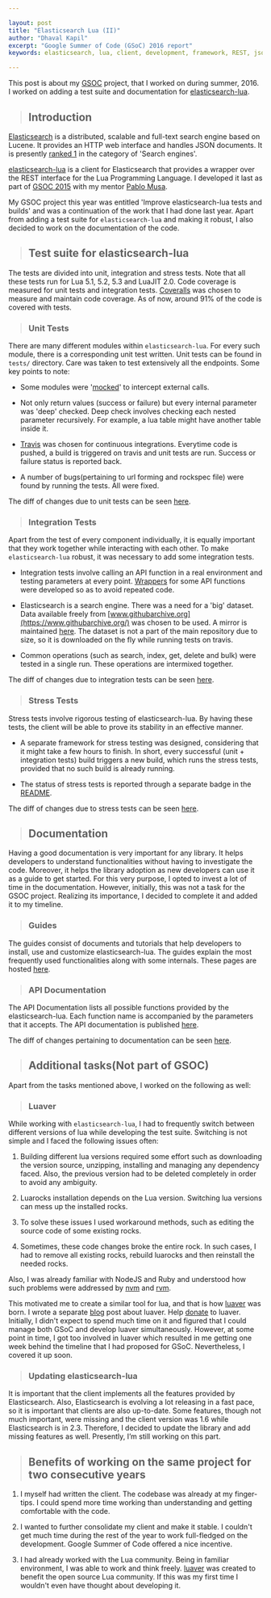 ```yaml
---

layout: post
title: "Elasticsearch Lua (II)"
author: "Dhaval Kapil"
excerpt: "Google Summer of Code (GSoC) 2016 report"
keywords: elasticsearch, lua, client, development, framework, REST, json, gsoc, google summer of code, open source

---
```


This post is about my [GSOC](https://summerofcode.withgoogle.com/projects/#5987313834262528) project, that I worked on during summer, 2016. I worked on adding a test suite and documentation for [elasticsearch-lua](https://github.com/DhavalKapil/elasticsearch-lua).

> ## Introduction

[Elasticsearch](https://www.elastic.co/products/elasticsearch) is a distributed, scalable and full-text search engine based on Lucene. It provides an HTTP web interface and handles JSON documents. It is presently [ranked 1](http://db-engines.com/en/ranking/search+engine) in the category of 'Search engines'.

[elasticsearch-lua](https://github.com/DhavalKapil/elasticsearch-lua) is a client for Elasticsearch that provides a wrapper over the REST interface for the Lua Programming Language. I developed it last as part of [GSOC 2015](https://www.google-melange.com/archive/gsoc/2015/orgs/lablua/projects/dhavalkapil.html) with my mentor [Pablo Musa](http://www.inf.puc-rio.br/~pmusa).

My GSOC project this year was entitled 'Improve elasticsearch-lua tests and builds' and was a continuation of the work that I had done last year. Apart from adding a test suite for `elasticsearch-lua` and making it robust, I also decided to work on the documentation of the code.

> ## Test suite for elasticsearch-lua

The tests are divided into unit, integration and stress tests. Note that all these tests run for Lua 5.1, 5.2, 5.3 and LuaJIT 2.0. Code coverage is measured for unit tests and integration tests. [Coveralls](https://coveralls.io/github/DhavalKapil/elasticsearch-lua) was chosen to measure and maintain code coverage. As of now, around 91% of the code is covered with tests.

> ### Unit Tests

There are many different modules within `elasticsearch-lua`. For every such module, there is a corresponding unit test written. Unit tests can be found in `tests/` directory. Care was taken to test extensively all the endpoints. Some key points to note:

* Some modules were '[mocked](http://stackoverflow.com/questions/2665812/what-is-mocking)' to intercept external calls.

* Not only return values (success or failure) but every internal parameter was 'deep' checked. Deep check involves checking each nested parameter recursively. For example, a lua table might have another table inside it.

* [Travis](https://travis-ci.org/DhavalKapil/elasticsearch-lua) was chosen for continuous integrations. Everytime code is pushed, a build is triggered on travis and unit tests are run. Success or failure status is reported back.

* A number of bugs(pertaining to url forming and rockspec file) were found by running the tests. All were fixed.

The diff of changes due to unit tests can be seen [here](https://github.com/dhavalkapil/elasticsearch-lua/compare/5bab5d0a73ecee82db6f64584a0cc38176e3d216...dhavalkapil:61220c1625253e8d72a3e2e1cc108e7b5db01af4).

> ### Integration Tests

Apart from the test of every component individually, it is equally important that they work together while interacting with each other. To make `elasticsearch-lua` robust, it was necessary to add some integration tests.

* Integration tests involve calling an API function in a real environment and testing parameters at every point. [Wrappers](https://github.com/DhavalKapil/elasticsearch-lua/blob/master/tests/lib/operations.lua) for some API functions were developed so as to avoid repeated code.

* Elasticsearch is a search engine. There was a need for a 'big' dataset. Data available freely from [www.githubarchive.org](https://www.githubarchive.org/) was chosen to be used. A mirror is maintained [here](https://dhavalkapil.com/elasticsearch-test-dataset/dataset/2015-01-01-15.json.gz). The dataset is not a part of the main repository due to  size, so it is downloaded on the fly while running tests on travis.

* Common operations (such as search, index, get, delete and bulk) were tested in a single run. These operations are intermixed together.

The diff of changes due to integration tests can be seen [here](https://github.com/dhavalkapil/elasticsearch-lua/compare/8216f944d45e5b1da2710716b6b9eb980330f432...dhavalkapil:822990f5878094fad2db5e3519b96036b6afb32b).

> ### Stress Tests

Stress tests involve rigorous testing of elasticsearch-lua. By having these tests, the client will be able to prove its stability in an effective manner.

* A separate framework for stress testing was designed, considering that it might take a few hours to finish. In short, every successful (unit + integration tests) build triggers a new build, which runs the stress tests, provided that no such build is already running.

* The status of stress tests is reported through a separate badge in the [README](https://github.com/dhavalkapil/elasticsearch-lua).

The diff of changes due to stress tests can be seen [here](https://github.com/dhavalkapil/elasticsearch-lua/compare/768e4bee6e26f7f5ca902b21314b9d60947d7873...dhavalkapil:e59f095896c43f8f419bc1847c53d47c3824fa12).

> ## Documentation

Having a good documentation is very important for any library. It helps developers to understand functionalities without having to investigate the code. Moreover, it helps the library adoption as new developers can use it as a guide to get started. For this very purpose, I opted to invest  a lot of time in the documentation. However, initially, this was not a task for the GSOC project. Realizing its importance, I decided to complete it and added it to my timeline.

> ### Guides

The guides consist of documents and tutorials that help developers to install, use and customize elasticsearch-lua. The guides explain the most frequently used functionalities along with some internals. These pages are hosted [here](http://elasticsearch-lua.readthedocs.io/en/latest/).

> ### API Documentation

The API Documentation lists all possible functions provided by the elasticsearch-lua. Each function name is accompanied by the parameters that it accepts. The API documentation is published [here](https://dhavalkapil.com/elasticsearch-lua/docs/).

The diff of changes pertaining to documentation can be seen [here](https://github.com/dhavalkapil/elasticsearch-lua/compare/04d33706890a64c4247ad73e1430fad6f8b8d681...dhavalkapil:9fa3d1a7cde5fa357b6c54e69cae2a0ba6c8d0d9).

> ## Additional tasks(Not part of GSOC)

Apart from the tasks mentioned above, I worked on the following as well:

> ### Luaver

While working with `elasticsearch-lua`, I had to frequently switch between different versions of lua while developing the test suite. Switching is not simple and I faced the following issues often:

1. Building different lua versions required some effort such as downloading the version source, unzipping, installing and managing any dependency faced. Also, the previous version had to be deleted completely in order to avoid any ambiguity.

2. Luarocks installation depends on the Lua version. Switching lua versions can mess up the installed rocks.

3. To solve these issues I used workaround methods, such as editing the source code of some existing rocks.

4. Sometimes, these code changes broke the entire rock. In such cases, I had to remove all existing rocks, rebuild luarocks and then reinstall the needed rocks.

Also, I was already familiar with NodeJS and Ruby and understood how such problems were addressed by [nvm](https://github.com/creationix/nvm) and [rvm](https://github.com/rvm/rvm).

This motivated me to create a similar tool for lua, and that is how [luaver](https://dhavalkapil.com/luaver) was born. I wrote a separate [blog](/blogs/Lua-Version-Manager) post about luaver. Help [donate](https://gratipay.com/luaver/) to luaver. Initially, I didn't expect to spend much time on it and figured that I could manage both GSoC and develop luaver simultaneously. However, at some point in time, I got too involved in luaver which resulted in me getting one week behind the timeline that I had proposed for GSoC. Nevertheless, I covered it up soon.

> ### Updating elasticsearch-lua

It is important that the client implements all the features provided by Elasticsearch. Also, Elasticsearch is evolving a lot releasing in a fast pace, so it is important that clients are also up-to-date. Some features, though not much important, were missing and the client version was 1.6 while Elasticsearch is in 2.3. Therefore, I decided to update the library and add missing features as well. Presently, I’m still working on this part.

> ## Benefits of working on the same project for two consecutive years

1. I myself had written the client. The codebase was already at my finger-tips. I could spend more time working than understanding and getting comfortable with the code.

2. I wanted to further consolidate my client and make it stable. I couldn't get much time during the rest of the year to work full-fledged on the development. Google Summer of Code offered a nice incentive.

3. I had already worked with the Lua community. Being in familiar environment, I was able to work and think freely. [luaver](https://dhavalkapil.com/luaver) was created to benefit the open source Lua community. If this was my first time I wouldn't even have thought about developing it.

